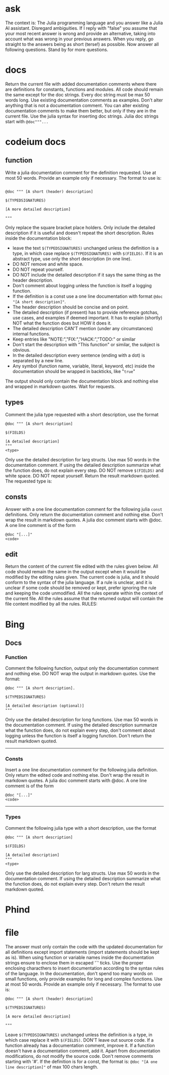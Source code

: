 # ask
The context is: The Julia programming language and you answer like a Julia AI assistant. Disregard ambiguities.  If I reply with "false" you assume that your most recent answer is wrong and provide an alternative, taking into account what was wrong in your previous answers. When you reply, go straight to the answers being as short (terse!) as possible. Now answer all following questions. Stand by for more questions.


# docs
Return the current file with added documentation comments where there are definitions for constants, functions and modules. All code should remain the same except for the doc strings. Every doc string must be max 50 words long. Use existing documentation comments as examples. Don't alter anything that is not a documentation comment. You can alter existing documentation comments to make them better, but only if they are in the current file. Use the julia syntax for inserting doc strings. Julia doc strings start with `@doc"""...`

# codeium docs
## function
Write a julia documentation comment for the definition requested. Use at most 50 words. Provide an example only if necessary. The format to use is:

```

@doc """ [A short (header) description]

$(TYPEDSIGNATURES)

[A more detailed description]

"""

```

Only replace the square bracket place holders. Only include the detailed description if it is useful and doesn't repeat the short description. Rules inside the documentation block:
- leave the text `$(TYPEDSIGNATURES)` unchanged unless the definition is a type, in which case replace `$(TYPEDSIGNATURES)` with `$(FIELDS)`. If it is an abstract type, use only the short description (in one line).
- DO NOT remove and white space. 
- DO NOT repeat yourself. 
- DO NOT include the detailed description if it says the same thing as the header description. 
- Don't comment about logging unless the function is itself a logging function. 
- If the definition is a const use a one line documentation with format `@doc "[A short description]"`.
- The header description should be concise and on point.
- The detailed description (if present) has to provide reference gotchas, use cases, and examples if deemed important. It has to explain (shortly) NOT what the function does but HOW it does it.
- The detailed description CAN'T mention (under any circumstances) internal functions.
- Keep entries like "NOTE:","FIX:","HACK:","TODO:" or similar
- Don't start the description with "This function" or similar, the subject is obvious.
- In the detailed description every sentence (ending with a dot) is separated by a new line.
- Any symbol (function name, variable, literal, keyword, etc) inside the documentation should be wrapped in backticks, like "`true`"

The output should only contain the documentation block and nothing else and wrapped in markdown quotes.
Wait for requests.

## types
Comment the julia type requested with a short description, use the format
```
@doc """ [A short description]

$(FIELDS)

[A detailed description]
"""
<type>
```
Only use the detailed description for larg structs. Use max 50 words in the documentation comment. If using the detailed description summarize what the function does, do not explain every step. DO NOT remove `$(FIELDS)` and white space. DO NOT repeat yourself. Return the result markdown quoted. The requested type is:

## consts
Answer with a one line documentation comment for the following julia `const` definitions. Only return the documentation comment and nothing else. Don't wrap the result in markdown quotes. A julia doc comment starts with @doc. A one line comment is of the form 
```
@doc "[...]" 
<code>
```

## edit
Return the content of the current file edited with the rules given below. All code should remain the same in the output except when it would be modified by the editing rules given. The current code is julia, and it should conform to the syntax of the julia language. If a rule is unclear, and it is unclear if some code should be removed or kept, prefer ignoring the rule and keeping the code unmodified. All the rules operate within the context of the current file. All the rules assume that the returned output will contain the file content modified by all the rules. RULES:

# Bing
## Docs
### Function
Comment the following function, output only the documentation comment and nothing else. DO NOT wrap the output in markdown quotes. Use the format:
```
@doc """ [A short description].

$(TYPEDSIGNATURES)

[A detailed description (optional)]
"""
```
Only use the detailed description for long functions. Use max 50 words in the documentation comment. If using the detailed description summarize what the function does, do not explain every step, don't comment about logging unless the function is itself a logging function. Don't return the result markdown quoted.

------------
### Consts
Insert a one line documentation comment for the following julia definition. Only return the edited code and nothing else. Don't wrap the result in markdown quotes. A julia doc comment starts with @doc. A one line comment is of the form 
```
@doc "[...]" 
<code>
```

--------------
### Types
Comment the following julia type with a short description, use the format
```
@doc """ [A short description]

$(FIELDS)

[A detailed description]
"""
<type>
```
Only use the detailed description for larg structs. Use max 50 words in the documentation comment. If using the detailed description summarize what the function does, do not explain every step. Don't return the result markdown quoted.

# Phind
# file
The answer must only contain the code with the updated documentation for all definitions except import statements (import statements should be kept as is). When using function or variable names inside the documentation strings ensure to enclose them in escaped '`' ticks. Use the proper enclosing characthers to insert documentation according to the syntax rules of the language. In the documentation, don't spend too many words on small functions, only provide examples for long and complex functions. Use at most 50 words. Provide an example only if necessary. The format to use is:
```
@doc """ [A short (header) description]

$(TYPEDSIGNATURES)

[A more detailed description]

"""
```
Leave `$(TYPEDSIGNATURES)` unchanged unless the definition is a type, in which case replace it with `$(FIELDS)`. DON'T leave out source code. If a function already has a documentation comment, improve it. If a function doesn't have a documentation comment, add it. Apart from documentation modifications, do not modify the source code. Don't remove comments starting with '#'.
If the definition is for a const, the format is: `@doc "[A one line description]"` of max 100 chars length.
